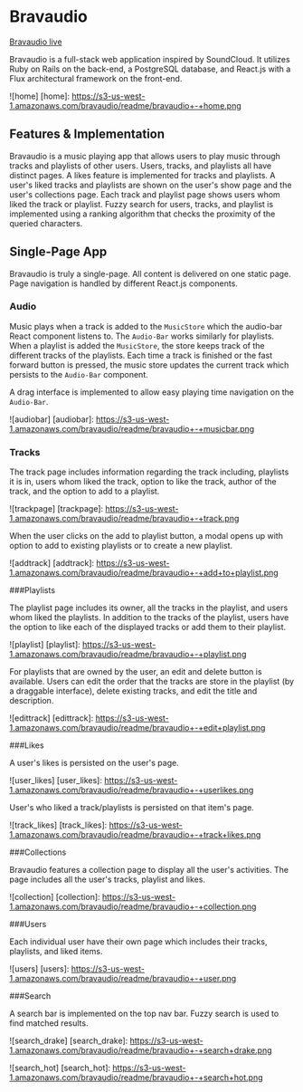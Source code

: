 # Bravaudio

[Bravaudio live][heroku]

[heroku]: http://www.bravaudio.com

Bravaudio is a full-stack web application inspired by SoundCloud.  It utilizes Ruby on Rails on the back-end, a PostgreSQL database, and React.js with a Flux architectural framework on the front-end.  

![home]
[home]: https://s3-us-west-1.amazonaws.com/bravaudio/readme/bravaudio+-+home.png

## Features & Implementation

Bravaudio is a music playing app that allows users to play music through tracks and playlists of other users. Users, tracks, and playlists all have distinct pages. A likes feature is implemented for tracks and playlists. A user's liked tracks and playlists are shown on the user's show page and the user's collections page. Each track and playlist page shows users whom liked the track or playlist. Fuzzy search for users, tracks, and playlist is implemented using a ranking algorithm that checks the proximity of the queried characters.

## Single-Page App

Bravaudio is truly a single-page. All content is delivered on one static page. Page navigation is handled by different React.js components.

### Audio

Music plays when a track is added to the `MusicStore` which the audio-bar React component listens to. The `Audio-Bar` works similarly for playlists. When a playlist is added the `MusicStore`, the store keeps track of the different tracks of the playlists. Each time a track is finished or the fast forward button is pressed, the music store updates the current track which persists to the `Audio-Bar` component.

A drag interface is implemented to allow easy playing time navigation on the `Audio-Bar`.

![audiobar]
[audiobar]: https://s3-us-west-1.amazonaws.com/bravaudio/readme/bravaudio+-+musicbar.png

### Tracks

The track page includes information regarding the track including, playlists it is in, users whom liked the track, option to like the track, author of the track, and the option to add to a playlist.

![trackpage]
[trackpage]: https://s3-us-west-1.amazonaws.com/bravaudio/readme/bravaudio+-+track.png


When the user clicks on the add to playlist button, a modal opens up with option to add to existing playlists or to create a new playlist.

![addtrack]
[addtrack]: https://s3-us-west-1.amazonaws.com/bravaudio/readme/bravaudio+-+add+to+playlist.png

###Playlists

The playlist page includes its owner, all the tracks in the playlist, and users whom liked the playlists. In addition to the tracks of the playlist, users have the option to like each of the displayed tracks or add them to their playlist.

![playlist]
[playlist]: https://s3-us-west-1.amazonaws.com/bravaudio/readme/bravaudio+-+playlist.png

For playlists that are owned by the user, an edit and delete button is available. Users can edit the order that the tracks are store in the playlist (by a draggable interface), delete existing tracks, and edit the title and description.

![edittrack]
[edittrack]: https://s3-us-west-1.amazonaws.com/bravaudio/readme/bravaudio+-+edit+playlist.png

###Likes

A user's likes is persisted on the user's page.

![user_likes]
[user_likes]: https://s3-us-west-1.amazonaws.com/bravaudio/readme/bravaudio+-+userlikes.png

User's who liked a track/playlists is persisted on that item's page.

![track_likes]
[track_likes]: https://s3-us-west-1.amazonaws.com/bravaudio/readme/bravaudio+-+track+likes.png

###Collections

Bravaudio features a collection page to display all the user's activities. The page includes all the user's tracks, playlist and likes.

![collection]
[collection]: https://s3-us-west-1.amazonaws.com/bravaudio/readme/bravaudio+-+collection.png

###Users

Each individual user have their own page which includes their tracks, playlists, and liked items.

![users]
[users]: https://s3-us-west-1.amazonaws.com/bravaudio/readme/bravaudio+-+user.png

###Search

A search bar is implemented on the top nav bar. Fuzzy search is used to find matched results. 

![search_drake]
[search_drake]: https://s3-us-west-1.amazonaws.com/bravaudio/readme/bravaudio+-+search+drake.png

![search_hot]
[search_hot]: https://s3-us-west-1.amazonaws.com/bravaudio/readme/bravaudio+-+search+hot.png
